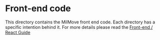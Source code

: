 # Front-end code

This directory contains the MilMove front end code. Each directory has a specific intention behind it. For more details please read the [Front-end / React Guide](docs/frontend.md)
